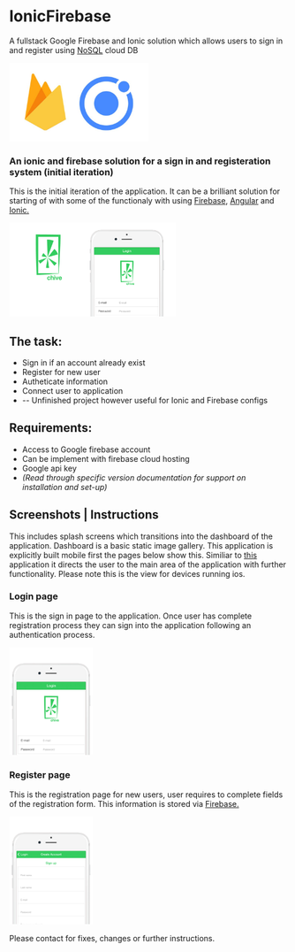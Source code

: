 # IonicFirebase
<p>A fullstack Google Firebase and Ionic solution which allows users to sign in and register using <a href="https://en.wikipedia.org/wiki/NoSQL">NoSQL</a> cloud DB</p>

<img src="https://github.com/fabianfranklinhuffstead/IonicFirebase/blob/master/www/img/image-readme.jpg" height="50%" width="50%">
<h3>An ionic and firebase solution for a sign in and registeration system (initial iteration)</h3>
<p>This is the initial iteration of the application. It can be a brilliant solution for starting of with some of the functionaly with using <a href="https://firebase.google.com">Firebase</a>, <a href="https://angular.io">Angular</a> and <a href="https://ionicframework.com">Ionic.</a></p>
<img src="https://github.com/fabianfranklinhuffstead/IonicFirebase/blob/master/www/img/chivetut.png" height="60%" width="60%">

<h2>The task: </h2>
<ul>
  <li>Sign in if an account already exist</li>
  <li>Register for new user</li>
  <li>Autheticate information</li>
  <li>Connect user to application</li>
  <li>-- Unfinished project however useful for Ionic and Firebase configs</li>
</ul>

<h2>Requirements: </h2>
<ul>
  <li>Access to Google firebase account</li>
  <li>Can be implement with firebase cloud hosting</li>
  <li>Google api key</li>
  <li><i>(Read through specific version documentation for support on installation and set-up)</i></li>
</ul>

<h2>Screenshots | Instructions </h2>
This includes splash screens which transitions into the dashboard of the application. Dashboard is a basic static image gallery. This application is explicitly built mobile first the pages below show this. Similiar to <a href="https://github.com/fabianfranklinhuffstead/angularRoutingAppV1.6">this</a> application it directs the user to the main area of the application with further functionality. Please note this is the view for devices running ios.

<h3>Login page</h3>
<p>This is the sign in page to the application. Once user has complete registration process they can sign into the application following an authentication process.</p>
<img src="https://github.com/fabianfranklinhuffstead/IonicFirebase/blob/master/www/img/instructions2.jpg" height="30%" width="30%">
  
<h3>Register page</h3>
<p>This is the registration page for new users, user requires to complete fields of the registration form. This information is stored via <a href="https://firebase.google.com/">Firebase.</a></p>
<img src="https://github.com/fabianfranklinhuffstead/IonicFirebase/blob/master/www/img/instructions3.jpg" height="30%" width="30%">

<p>Please contact for fixes, changes or further instructions.</p>
